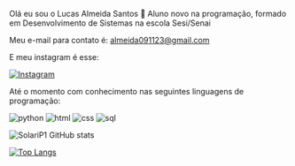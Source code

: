 Olá eu sou o Lucas Almeida Santos 👋
Aluno novo na programação, formado em Desenvolvimento de Sistemas na escola Sesi/Senai

Meu e-mail para contato é: almeida091123@gmail.com

E meu instagram é esse:

[![Instagram](https://img.shields.io/badge/Instagram-E4405F?style=for-the-badge&logo=instagram&logoColor=white)](https://www.instagram.com/lucas_arume/)

Até o momento com conhecimento nas seguintes linguagens de programação:

![python](https://img.shields.io/badge/Python-3776AB?style=for-the-badge&logo=python&logoColor=white)
![html](https://img.shields.io/badge/HTML5-E34F26?style=for-the-badge&logo=html5&logoColor=white)
![css](https://img.shields.io/badge/CSS-239120?&style=for-the-badge&logo=css3&logoColor=white)
![sql](https://img.shields.io/badge/SQLite-07405E?style=for-the-badge&logo=sqlite&logoColor=white)


![SolariP1 GitHub stats](https://github-readme-stats.vercel.app/api?username=SolariP1&show_icons=true&theme=radical)


[![Top Langs](https://github-readme-stats.vercel.app/api/top-langs/?username=SolariP1&layout=compact)](https://github.com/anuraghazra/github-readme-stats)
